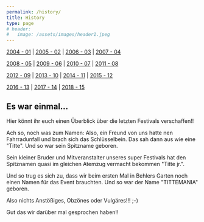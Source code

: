 ```yaml
---
permalink: /history/
title: History
type: page
# header:
#   image: /assets/images/header1.jpeg
---
```


[2004 - 01](/history/2004) | [2005 - 02](/history/2005) | [2006 - 03](/history/2006) | [2007 - 04](/history/2007) 

[2008 - 05](/history/2008) | [2009 - 06](/history/2009) | [2010 - 07](/history/2010) | [2011 - 08](/history/2011)

[2012 - 09](/history/2012) | [2013 - 10](/history/2013) | [2014 - 11](/history/2014) | [2015 - 12](/history/2015)

[2016 - 13](/history/2016) | [2017 - 14](/history/2017) | [2018 - 15](/history/2018)

## Es war einmal...

Hier könnt ihr euch einen Überblick über die letzten Festivals verschaffen!!

Ach so, noch was zum Namen:
Also, ein Freund von uns hatte nen Fahrradunfall und brach sich das Schlüsselbein. Das sah dann aus wie eine "Titte". Und so war sein Spitzname geboren.

Sein kleiner Bruder und Mitveranstalter unseres super Festivals hat den Spitznamen quasi im gleichen Atemzug vermacht bekommen "Titte jr.".

Und so trug es sich zu, dass wir beim ersten Mal in Behlers Garten noch einen Namen für das Event brauchten. Und so war der Name "TITTEMANIA" geboren.

Also nichts Anstößiges, Obzönes oder Vulgäres!!! ;-)

Gut das wir darüber mal gesprochen haben!!

